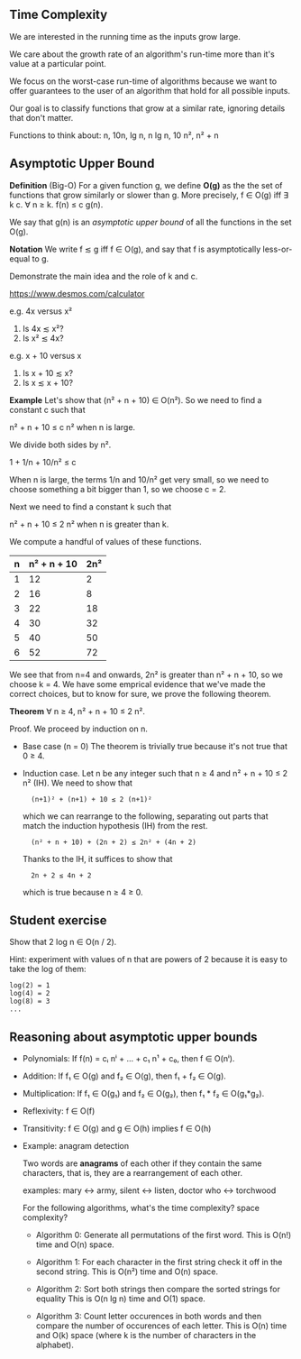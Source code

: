 ## Time Complexity

We are interested in the running time as the inputs grow large.

We care about the growth rate of an algorithm's run-time more than
it's value at a particular point.
	  
We focus on the worst-case run-time of algorithms because we want to
offer guarantees to the user of an algorithm that hold for all
possible inputs.
	  
Our goal is to classify functions that grow at a similar rate,
ignoring details that don't matter.

Functions to think about: n, 10n, lg n, n lg n, 10 n², n² + n

## Asymptotic Upper Bound

**Definition** (Big-O) For a given function g, we define **O(g)** as the
the set of functions that grow similarly or slower than g. More
precisely, f ∈ O(g) iff ∃ k c. ∀ n ≥ k. f(n) ≤ c g(n).

We say that g(n) is an *asymptotic upper bound* of all the functions
in the set O(g).

**Notation** We write f ≲ g iff f ∈ O(g), and say that f is
asymptotically less-or-equal to g.

Demonstrate the main idea and the role of k and c.

https://www.desmos.com/calculator

e.g. 4x versus x²

1. Is 4x ≲ x²?
2. Is x² ≲ 4x?
   
e.g. x + 10 versus x

1. Is x + 10 ≲ x?
2. Is x ≲ x + 10?

**Example** Let's show that (n² + n + 10) ∈ O(n²).
So we need to find a constant c such that

n² + n + 10 ≤ c n²   when n is large.

We divide both sides by n².

1 + 1/n + 10/n² ≤ c

When n is large, the terms 1/n and 10/n² get very small, so we need to
choose something a bit bigger than 1, so we choose c = 2.

Next we need to find a constant k such that

n² + n + 10 ≤ 2 n²   when n is greater than k.

We compute a handful of values of these functions.

| n   | n² + n + 10  | 2n²  |
| --- | ------------ | ---- |
| 1   | 12           |  2   |
| 2   | 16           |  8   |
| 3   | 22           | 18   |
| 4   | 30           | 32   |
| 5   | 40           | 50   |
| 6   | 52           | 72   |

We see that from n=4 and onwards, 2n² is greater than n² + n + 10, so
we choose k = 4. We have some emprical evidence that we've made the
correct choices, but to know for sure, we prove the following theorem.

**Theorem** ∀ n ≥ 4, n² + n + 10 ≤ 2 n².

Proof. We proceed by induction on n.
* Base case (n = 0) The theorem is trivially true
    because it's not true that 0 ≥ 4.
* Induction case. Let n be any integer such that n ≥ 4
    and n² + n + 10 ≤ 2 n² (IH). We need to show that

		(n+1)² + (n+1) + 10 ≤ 2 (n+1)²

	which we can rearrange to the following, separating out parts that
	match the induction hypothesis (IH) from the rest.

		(n² + n + 10) + (2n + 2) ≤ 2n² + (4n + 2)

	Thanks to the IH, it suffices to show that 

		2n + 2 ≤ 4n + 2

	which is true because n ≥ 4 ≥ 0.


## Student exercise

Show that 2 log n ∈ O(n / 2). 

Hint: experiment with values of n that are powers of 2 because it is
easy to take the log of them:

	log(2) = 1
	log(4) = 2
	log(8) = 3
	...

## Reasoning about asymptotic upper bounds

* Polynomials:
    If f(n) = cᵢ nⁱ + ... + c₁ n¹ + c₀, 
	then f ∈ O(nⁱ).
* Addition:
    If f₁ ∈ O(g) and f₂ ∈ O(g),
    then f₁ + f₂ ∈ O(g).
* Multiplication:
    If f₁ ∈ O(g₁) and f₂ ∈ O(g₂),
    then f₁ * f₂ ∈ O(g₁*g₂).
* Reflexivity:
    f ∈ O(f)
* Transitivity:
    f ∈ O(g) and g ∈ O(h) implies f ∈ O(h)

* Example: anagram detection

    Two words are **anagrams** of each other if they contain the same
    characters, that is, they are a rearrangement of each other.

    examples: mary <-> army, silent <-> listen, doctor who <-> torchwood

    For the following algorithms, what's the time complexity? space
    complexity?

    * Algorithm 0:
      Generate all permutations of the first word.
      This is O(n!) time and O(n) space.

    * Algorithm 1:
      For each character in the first string
      check it off in the second string.
      This is O(n²) time and O(n) space.

    * Algorithm 2:
      Sort both strings then 
      compare the sorted strings for equality
      This is O(n lg n) time and O(1) space.

    * Algorithm 3:
      Count letter occurences in both words and then compare
          the number of occurences of each letter.
      This is O(n) time and O(k) space
      (where k is the number of characters in the alphabet).
